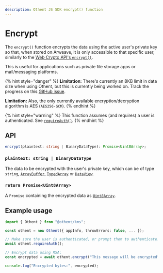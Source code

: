 ```yaml
---
description: Othent JS SDK encrypt() function
---
```


# Encrypt

The `encrypt()` function encrypts the data using the active user's private key so that, when stored on Arweave, it is
only accessible to that specific user, similarly to the
[Web Crypto API's `encrypt()`](https://developer.mozilla.org/en-US/docs/Web/API/SubtleCrypto/encrypt).

This is useful for applications such as private file storage apps or mail/messaging platforms.

{% hint style="danger" %}
**Limitation:** There's currently an 8KB limit in data size when using Othent, but this is currently being worked on.
Track the progress on this [GitHub issue](https://github.com/Othent/KeyManagementService/issues/30).

**Limitation:** Also, the only currently available encryption/decryption algorithm is AES (`AES256-GCM`).
{% endhint %}

{% hint style="warning" %}
This function assumes (and requires) a user is authenticated. See [`requireAuth()`](require-auth.md).
{% endhint %}

## API

```ts
encrypt(plaintext: string | BinaryDataType): Promise<Uint8Array>;
```

### `plaintext: string | BinaryDataType`

The data to be encrypted with the user's private key, which can be of type `string`, [`ArrayBuffer`](https://developer.mozilla.org/en-US/docs/Web/JavaScript/Reference/Global\_Objects/ArrayBuffer), [`TypedArray`](https://developer.mozilla.org/en-US/docs/Web/JavaScript/Reference/Global\_Objects/TypedArray) or [`DataView`](https://developer.mozilla.org/en-US/docs/Web/JavaScript/Reference/Global\_Objects/DataView).

### `return Promise<Uint8Array>`

A `Promise` containing the encrypted data as [`Uint8Array`](https://developer.mozilla.org/en-US/docs/Web/JavaScript/Reference/Global_Objects/Uint8Array).

## Example usage

```typescript
import { Othent } from "@othent/kms";

const othent = new Othent({ appInfo, throwErrors: false, ... });

// Make sure the user is authenticated, or prompt them to authenticate:
await othent.requireAuth();

// Encrypt data using RSA:
const encrypted = await othent.encrypt("This message will be encrypted");

console.log("Encrypted bytes:", encrypted);
```
